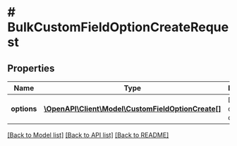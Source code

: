 # # BulkCustomFieldOptionCreateRequest

## Properties

Name | Type | Description | Notes
------------ | ------------- | ------------- | -------------
**options** | [**\OpenAPI\Client\Model\CustomFieldOptionCreate[]**](CustomFieldOptionCreate.md) | Details of options to create. | [optional]

[[Back to Model list]](../../README.md#models) [[Back to API list]](../../README.md#endpoints) [[Back to README]](../../README.md)
